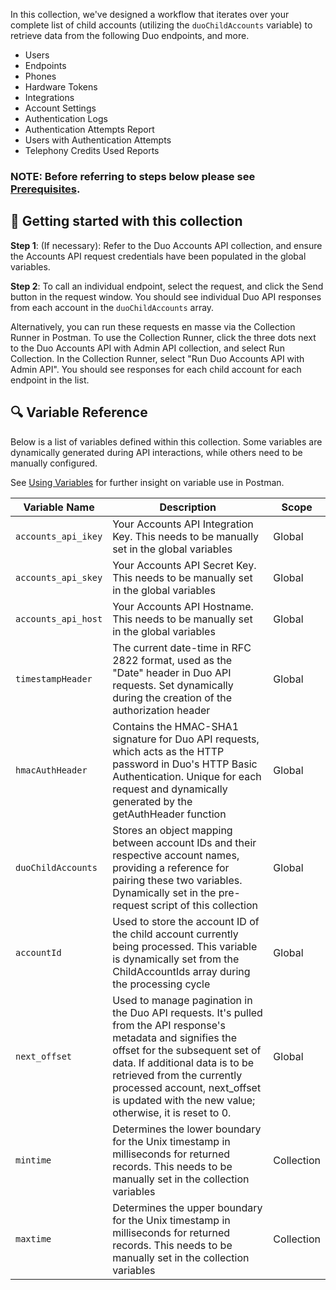 
In this collection, we've designed a workflow that iterates over your complete list of child accounts (utilizing the `duoChildAccounts` variable) to retrieve data from the following Duo endpoints, and more.
- Users
- Endpoints
- Phones
- Hardware Tokens
- Integrations
- Account Settings
- Authentication Logs
- Authentication Attempts Report
- Users with Authentication Attempts
- Telephony Credits Used Reports

### NOTE: Before referring to steps below please see [Prerequisites](https://github.com/it-jonjon/Duo-API-Playground/blob/main/README.md#prerequisites).

## 🚀 Getting started with this collection
**Step 1**: (If necessary): Refer to the Duo Accounts API collection, and ensure the Accounts API request credentials have been populated in the global variables.

**Step 2**: To call an individual endpoint, select the request, and click the Send button in the request window. You should see individual Duo API responses from each account in the `duoChildAccounts` array.

Alternatively, you can run these requests en masse via the Collection Runner in Postman. To use the Collection Runner, click the three dots next to the Duo Accounts API with Admin API collection, and select Run Collection. In the Collection Runner, select "Run Duo Accounts API with Admin API". You should see responses for each child account for each endpoint in the list.

## 🔍 Variable Reference
Below is a list of variables defined within this collection. Some variables are dynamically generated during API interactions, while others need to be manually configured.

See [Using Variables](https://learning.postman.com/docs/sending-requests/variables/) for further insight on variable use in Postman.

| Variable Name | Description | Scope |
|---------------|-------------|-------|
| `accounts_api_ikey` | Your Accounts API Integration Key. This needs to be manually set in the global variables | Global |
| `accounts_api_skey` | Your Accounts API Secret Key. This needs to be manually set in the global variables | Global |
| `accounts_api_host` | Your Accounts API Hostname. This needs to be manually set in the global variables | Global |
| `timestampHeader` | The current date-time in RFC 2822 format, used as the "Date" header in Duo API requests. Set dynamically during the creation of the authorization header | Global |
| `hmacAuthHeader` | Contains the HMAC-SHA1 signature for Duo API requests, which acts as the HTTP password in Duo's HTTP Basic Authentication. Unique for each request and dynamically generated by the getAuthHeader function | Global |
| `duoChildAccounts` | Stores an object mapping between account IDs and their respective account names, providing a reference for pairing these two variables. Dynamically set in the pre-request script of this collection | Global |
| `accountId` | Used to store the account ID of the child account currently being processed. This variable is dynamically set from the ChildAccountIds array during the processing cycle | Global |
| `next_offset` | Used to manage pagination in the Duo API requests. It's pulled from the API response's metadata and signifies the offset for the subsequent set of data. If additional data is to be retrieved from the currently processed account, next_offset is updated with the new value; otherwise, it is reset to 0. | Global |
| `mintime` | Determines the lower boundary for the Unix timestamp in milliseconds for returned records. This needs to be manually set in the collection variables | Collection |
| `maxtime` | Determines the upper boundary for the Unix timestamp in milliseconds for returned records. This needs to be manually set in the collection variables | Collection |
